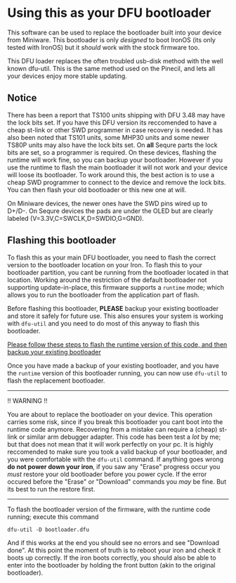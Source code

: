 # Using this as your DFU bootloader

This software can be used to replace the bootloader built into your device from Miniware. This bootloader is only _designed_ to boot IronOS (its only tested with IronOS) but it _should_ work with the stock firmware too.

This DFU loader replaces the often troubled usb-disk method with the well known dfu-util. This is the same method used on the Pinecil, and lets all your devices enjoy more stable updating.

## Notice

There has been a report that TS100 units shipping with DFU 3.48 may have the lock bits set. If you have this DFU version its reccomended to have a cheap st-link or other SWD programmer in case recovery is needed.
It has also been noted that TS101 units, some MHP30 units and some newer TS80P units may also have the lock bits set.
On **all** Sequre parts the lock bits are set, so a programmer is required.
On these devices, flashing the runtime will work fine, so you can backup your bootloader. However if you use the runtime to flash the main bootloader it will not work and your device will loose its bootloader.
To work around this, the best action is to use a cheap SWD programmer to connect to the device and remove the lock bits. You can then flash your old bootloader or this new one at will.

On Miniware devices, the newer ones have the SWD pins wired up to D+/D-.
On Sequre devices the pads are under the OLED but are clearly labeled (V=3.3V,C=SWCLK,D=SWDIO,G=GND).

## Flashing this bootloader

To flash this as your main DFU bootloader, you need to flash the correct version to the bootloader location on your Iron.
To flash this to your bootloader partition, you cant be running from the bootloader located in that location.
Working around the restriction of the default bootloader not supporting update-in-place, this firmware supports a `runtime` mode; which allows you to run the bootloader from the application part of flash.

Before flashing this bootloader, **PLEASE** backup your existing bootloader and store it safely for future use. This also ensures your system is working with `dfu-util` and you need to do most of this anyway to flash this bootloader.

[Please follow these steps to flash the runtime version of this code, and then backup your existing bootloader](BackUp.md)

Once you have made a backup of your existing bootloader, and you have the `runtime` version of this bootloader running, you can now use `dfu-util` to flash the replacement bootloader.

---

!! WARNING !!

You are about to replace the bootloader on your device. This operation carries some risk, since if you break this bootloader you cant boot into the runtime code anymore. Recovering from a mistake can require a (cheap) st-link or similar arm debugger adapter.
This code has been test a _lot_ by me; but that does not mean that it will work perfectly on your pc.
It is highly reccomended to make sure you took a valid backup of your bootloader, and you were comfortable with the `dfu-util` command.
If anything goes wrong **do not power down your iron**, if you saw any "Erase" progress occur you _must_ restore your old bootloader before you power cycle. If the error occured before the "Erase" or "Download" commands you _may_ be fine. But its best to run the restore first.

---

To flash the bootloader version of the firmware, with the runtime code running; execute this command

`dfu-util -D bootloader.dfu`

And if this works at the end you should see no errors and see "Download done".
At this point the moment of truth is to reboot your iron and check it boots up correctly.
If the iron boots correctly, you should also be able to enter into the bootloader by holding the front button (akin to the original bootloader).
